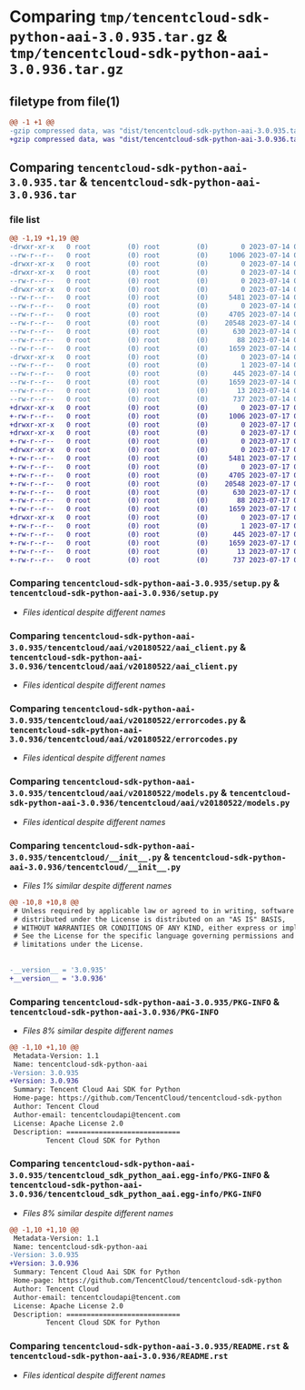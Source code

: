 # Comparing `tmp/tencentcloud-sdk-python-aai-3.0.935.tar.gz` & `tmp/tencentcloud-sdk-python-aai-3.0.936.tar.gz`

## filetype from file(1)

```diff
@@ -1 +1 @@
-gzip compressed data, was "dist/tencentcloud-sdk-python-aai-3.0.935.tar", last modified: Fri Jul 14 00:15:22 2023, max compression
+gzip compressed data, was "dist/tencentcloud-sdk-python-aai-3.0.936.tar", last modified: Mon Jul 17 00:14:40 2023, max compression
```

## Comparing `tencentcloud-sdk-python-aai-3.0.935.tar` & `tencentcloud-sdk-python-aai-3.0.936.tar`

### file list

```diff
@@ -1,19 +1,19 @@
-drwxr-xr-x   0 root         (0) root         (0)        0 2023-07-14 00:15:22.000000 tencentcloud-sdk-python-aai-3.0.935/
--rw-r--r--   0 root         (0) root         (0)     1006 2023-07-14 00:15:22.000000 tencentcloud-sdk-python-aai-3.0.935/setup.py
-drwxr-xr-x   0 root         (0) root         (0)        0 2023-07-14 00:15:22.000000 tencentcloud-sdk-python-aai-3.0.935/tencentcloud/
-drwxr-xr-x   0 root         (0) root         (0)        0 2023-07-14 00:15:22.000000 tencentcloud-sdk-python-aai-3.0.935/tencentcloud/aai/
--rw-r--r--   0 root         (0) root         (0)        0 2023-07-14 00:15:22.000000 tencentcloud-sdk-python-aai-3.0.935/tencentcloud/aai/__init__.py
-drwxr-xr-x   0 root         (0) root         (0)        0 2023-07-14 00:15:22.000000 tencentcloud-sdk-python-aai-3.0.935/tencentcloud/aai/v20180522/
--rw-r--r--   0 root         (0) root         (0)     5481 2023-07-14 00:15:22.000000 tencentcloud-sdk-python-aai-3.0.935/tencentcloud/aai/v20180522/aai_client.py
--rw-r--r--   0 root         (0) root         (0)        0 2023-07-14 00:15:22.000000 tencentcloud-sdk-python-aai-3.0.935/tencentcloud/aai/v20180522/__init__.py
--rw-r--r--   0 root         (0) root         (0)     4705 2023-07-14 00:15:22.000000 tencentcloud-sdk-python-aai-3.0.935/tencentcloud/aai/v20180522/errorcodes.py
--rw-r--r--   0 root         (0) root         (0)    20548 2023-07-14 00:15:22.000000 tencentcloud-sdk-python-aai-3.0.935/tencentcloud/aai/v20180522/models.py
--rw-r--r--   0 root         (0) root         (0)      630 2023-07-14 00:15:22.000000 tencentcloud-sdk-python-aai-3.0.935/tencentcloud/__init__.py
--rw-r--r--   0 root         (0) root         (0)       88 2023-07-14 00:15:22.000000 tencentcloud-sdk-python-aai-3.0.935/setup.cfg
--rw-r--r--   0 root         (0) root         (0)     1659 2023-07-14 00:15:22.000000 tencentcloud-sdk-python-aai-3.0.935/PKG-INFO
-drwxr-xr-x   0 root         (0) root         (0)        0 2023-07-14 00:15:22.000000 tencentcloud-sdk-python-aai-3.0.935/tencentcloud_sdk_python_aai.egg-info/
--rw-r--r--   0 root         (0) root         (0)        1 2023-07-14 00:15:22.000000 tencentcloud-sdk-python-aai-3.0.935/tencentcloud_sdk_python_aai.egg-info/dependency_links.txt
--rw-r--r--   0 root         (0) root         (0)      445 2023-07-14 00:15:22.000000 tencentcloud-sdk-python-aai-3.0.935/tencentcloud_sdk_python_aai.egg-info/SOURCES.txt
--rw-r--r--   0 root         (0) root         (0)     1659 2023-07-14 00:15:22.000000 tencentcloud-sdk-python-aai-3.0.935/tencentcloud_sdk_python_aai.egg-info/PKG-INFO
--rw-r--r--   0 root         (0) root         (0)       13 2023-07-14 00:15:22.000000 tencentcloud-sdk-python-aai-3.0.935/tencentcloud_sdk_python_aai.egg-info/top_level.txt
--rw-r--r--   0 root         (0) root         (0)      737 2023-07-14 00:15:22.000000 tencentcloud-sdk-python-aai-3.0.935/README.rst
+drwxr-xr-x   0 root         (0) root         (0)        0 2023-07-17 00:14:40.000000 tencentcloud-sdk-python-aai-3.0.936/
+-rw-r--r--   0 root         (0) root         (0)     1006 2023-07-17 00:14:40.000000 tencentcloud-sdk-python-aai-3.0.936/setup.py
+drwxr-xr-x   0 root         (0) root         (0)        0 2023-07-17 00:14:40.000000 tencentcloud-sdk-python-aai-3.0.936/tencentcloud/
+drwxr-xr-x   0 root         (0) root         (0)        0 2023-07-17 00:14:40.000000 tencentcloud-sdk-python-aai-3.0.936/tencentcloud/aai/
+-rw-r--r--   0 root         (0) root         (0)        0 2023-07-17 00:14:40.000000 tencentcloud-sdk-python-aai-3.0.936/tencentcloud/aai/__init__.py
+drwxr-xr-x   0 root         (0) root         (0)        0 2023-07-17 00:14:40.000000 tencentcloud-sdk-python-aai-3.0.936/tencentcloud/aai/v20180522/
+-rw-r--r--   0 root         (0) root         (0)     5481 2023-07-17 00:14:40.000000 tencentcloud-sdk-python-aai-3.0.936/tencentcloud/aai/v20180522/aai_client.py
+-rw-r--r--   0 root         (0) root         (0)        0 2023-07-17 00:14:40.000000 tencentcloud-sdk-python-aai-3.0.936/tencentcloud/aai/v20180522/__init__.py
+-rw-r--r--   0 root         (0) root         (0)     4705 2023-07-17 00:14:40.000000 tencentcloud-sdk-python-aai-3.0.936/tencentcloud/aai/v20180522/errorcodes.py
+-rw-r--r--   0 root         (0) root         (0)    20548 2023-07-17 00:14:40.000000 tencentcloud-sdk-python-aai-3.0.936/tencentcloud/aai/v20180522/models.py
+-rw-r--r--   0 root         (0) root         (0)      630 2023-07-17 00:14:40.000000 tencentcloud-sdk-python-aai-3.0.936/tencentcloud/__init__.py
+-rw-r--r--   0 root         (0) root         (0)       88 2023-07-17 00:14:40.000000 tencentcloud-sdk-python-aai-3.0.936/setup.cfg
+-rw-r--r--   0 root         (0) root         (0)     1659 2023-07-17 00:14:40.000000 tencentcloud-sdk-python-aai-3.0.936/PKG-INFO
+drwxr-xr-x   0 root         (0) root         (0)        0 2023-07-17 00:14:40.000000 tencentcloud-sdk-python-aai-3.0.936/tencentcloud_sdk_python_aai.egg-info/
+-rw-r--r--   0 root         (0) root         (0)        1 2023-07-17 00:14:40.000000 tencentcloud-sdk-python-aai-3.0.936/tencentcloud_sdk_python_aai.egg-info/dependency_links.txt
+-rw-r--r--   0 root         (0) root         (0)      445 2023-07-17 00:14:40.000000 tencentcloud-sdk-python-aai-3.0.936/tencentcloud_sdk_python_aai.egg-info/SOURCES.txt
+-rw-r--r--   0 root         (0) root         (0)     1659 2023-07-17 00:14:40.000000 tencentcloud-sdk-python-aai-3.0.936/tencentcloud_sdk_python_aai.egg-info/PKG-INFO
+-rw-r--r--   0 root         (0) root         (0)       13 2023-07-17 00:14:40.000000 tencentcloud-sdk-python-aai-3.0.936/tencentcloud_sdk_python_aai.egg-info/top_level.txt
+-rw-r--r--   0 root         (0) root         (0)      737 2023-07-17 00:14:40.000000 tencentcloud-sdk-python-aai-3.0.936/README.rst
```

### Comparing `tencentcloud-sdk-python-aai-3.0.935/setup.py` & `tencentcloud-sdk-python-aai-3.0.936/setup.py`

 * *Files identical despite different names*

### Comparing `tencentcloud-sdk-python-aai-3.0.935/tencentcloud/aai/v20180522/aai_client.py` & `tencentcloud-sdk-python-aai-3.0.936/tencentcloud/aai/v20180522/aai_client.py`

 * *Files identical despite different names*

### Comparing `tencentcloud-sdk-python-aai-3.0.935/tencentcloud/aai/v20180522/errorcodes.py` & `tencentcloud-sdk-python-aai-3.0.936/tencentcloud/aai/v20180522/errorcodes.py`

 * *Files identical despite different names*

### Comparing `tencentcloud-sdk-python-aai-3.0.935/tencentcloud/aai/v20180522/models.py` & `tencentcloud-sdk-python-aai-3.0.936/tencentcloud/aai/v20180522/models.py`

 * *Files identical despite different names*

### Comparing `tencentcloud-sdk-python-aai-3.0.935/tencentcloud/__init__.py` & `tencentcloud-sdk-python-aai-3.0.936/tencentcloud/__init__.py`

 * *Files 1% similar despite different names*

```diff
@@ -10,8 +10,8 @@
 # Unless required by applicable law or agreed to in writing, software
 # distributed under the License is distributed on an "AS IS" BASIS,
 # WITHOUT WARRANTIES OR CONDITIONS OF ANY KIND, either express or implied.
 # See the License for the specific language governing permissions and
 # limitations under the License.
 
 
-__version__ = '3.0.935'
+__version__ = '3.0.936'
```

### Comparing `tencentcloud-sdk-python-aai-3.0.935/PKG-INFO` & `tencentcloud-sdk-python-aai-3.0.936/PKG-INFO`

 * *Files 8% similar despite different names*

```diff
@@ -1,10 +1,10 @@
 Metadata-Version: 1.1
 Name: tencentcloud-sdk-python-aai
-Version: 3.0.935
+Version: 3.0.936
 Summary: Tencent Cloud Aai SDK for Python
 Home-page: https://github.com/TencentCloud/tencentcloud-sdk-python
 Author: Tencent Cloud
 Author-email: tencentcloudapi@tencent.com
 License: Apache License 2.0
 Description: ============================
         Tencent Cloud SDK for Python
```

### Comparing `tencentcloud-sdk-python-aai-3.0.935/tencentcloud_sdk_python_aai.egg-info/PKG-INFO` & `tencentcloud-sdk-python-aai-3.0.936/tencentcloud_sdk_python_aai.egg-info/PKG-INFO`

 * *Files 8% similar despite different names*

```diff
@@ -1,10 +1,10 @@
 Metadata-Version: 1.1
 Name: tencentcloud-sdk-python-aai
-Version: 3.0.935
+Version: 3.0.936
 Summary: Tencent Cloud Aai SDK for Python
 Home-page: https://github.com/TencentCloud/tencentcloud-sdk-python
 Author: Tencent Cloud
 Author-email: tencentcloudapi@tencent.com
 License: Apache License 2.0
 Description: ============================
         Tencent Cloud SDK for Python
```

### Comparing `tencentcloud-sdk-python-aai-3.0.935/README.rst` & `tencentcloud-sdk-python-aai-3.0.936/README.rst`

 * *Files identical despite different names*

